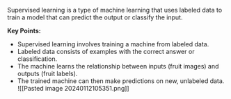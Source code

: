 Supervised learning is a type of machine learning that uses labeled data to train a model that can predict the output or classify the input.

**Key Points:**
- Supervised learning involves training a machine from labeled data.
- Labeled data consists of examples with the correct answer or classification.
- The machine learns the relationship between inputs (fruit images) and outputs (fruit labels).
- The trained machine can then make predictions on new, unlabeled data.
![[Pasted image 20240112105351.png]]